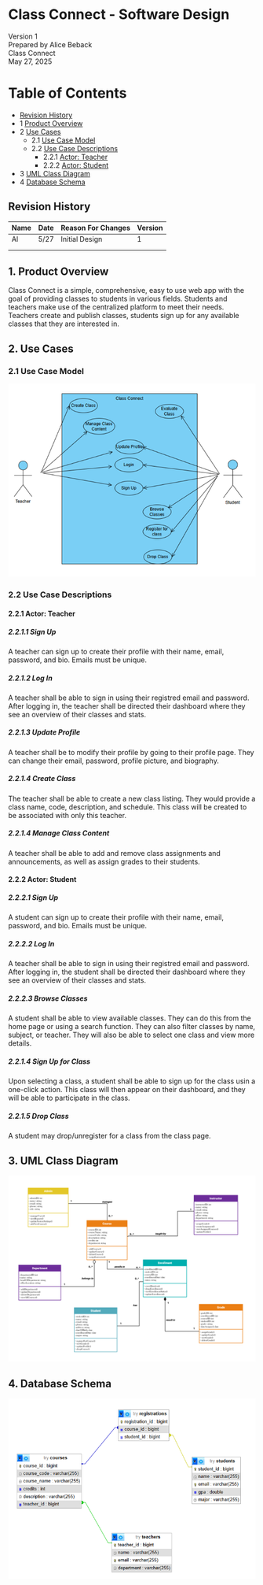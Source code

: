 # Class Connect - Software Design 

Version 1  
Prepared by Alice Beback\
Class Connect\
May 27, 2025

Table of Contents
=================
* [Revision History](#revision-history)
* 1 [Product Overview](#1-product-overview)
* 2 [Use Cases](#2-use-cases)
  * 2.1 [Use Case Model](#21-use-case-model)
  * 2.2 [Use Case Descriptions](#22-use-case-descriptions)
    * 2.2.1 [Actor: Teacher](#221-actor-teacher)
    * 2.2.2 [Actor: Student](#222-actor-student) 
* 3 [UML Class Diagram](#3-uml-class-diagram)
* 4 [Database Schema](#4-database-schema)

## Revision History
| Name | Date    | Reason For Changes  | Version   |
| ---- | ------- | ------------------- | --------- |
|  Al  | 5/27    | Initial Design      |    1      |
|      |         |                     |           |
|      |         |                     |           |

## 1. Product Overview
Class Connect is a simple, comprehensive, easy to use web app with the goal of providing classes to students in various fields. Students and teachers make use of the centralized platform to meet their needs. Teachers create and publish classes, students sign up for any available classes that they are interested in.

## 2. Use Cases
### 2.1 Use Case Model
![Use Case Model](https://github.com/uncg-csc340/su25-team0/blob/main/object-oriented-design/use-case-model.png)

### 2.2 Use Case Descriptions

#### 2.2.1 Actor: Teacher
##### 2.2.1.1 Sign Up
A teacher can sign up to create their profile with their name, email, password, and bio. Emails must be unique.
##### 2.2.1.2 Log In
A teacher shall be able to sign in using their registred email and password. After logging in, the teacher shall be directed their dashboard where they see an overview of their classes and stats.
##### 2.2.1.3 Update Profile
A teacher shall be to modify their profile by going to their profile page. They can change their email, password, profile picture, and biography.
##### 2.2.1.4 Create Class
The teacher shall be able to create a new class listing. They would provide a class name, code, description, and schedule. This class will be created to be associated with only this teacher.
##### 2.2.1.4 Manage Class Content
A teacher shall be able to add and remove class assignments and announcements, as well as assign grades to their students.

#### 2.2.2 Actor: Student
##### 2.2.2.1 Sign Up
A student can sign up to create their profile with their name, email, password, and bio. Emails must be unique.
##### 2.2.2.2 Log In
A teacher shall be able to sign in using their registred email and password. After logging in, the student shall be directed their dashboard where they see an overview of their classes and stats.
##### 2.2.2.3 Browse Classes
A student shall be able to view available classes. They can do this from the home page or using a search function. They can also filter classes by name, subject, or teacher. They will also be able to select one class and view more details.
##### 2.2.1.4 Sign Up for Class
Upon selecting a class, a student shall be able to sign up for the class usin a one-click action. This class will then appear on their dashboard, and they will be able to participate in the class.
##### 2.2.1.5 Drop Class
A student may drop/unregister for a class from the class page.

## 3. UML Class Diagram
![UML Class Diagram](https://github.com/uncg-csc340/su25-team0/blob/main/object-oriented-design/class-diagram.png)
## 4. Database Schema
![UML Class Diagram](https://github.com/uncg-csc340/su25-team0/blob/main/object-oriented-design/database-schema.png)

